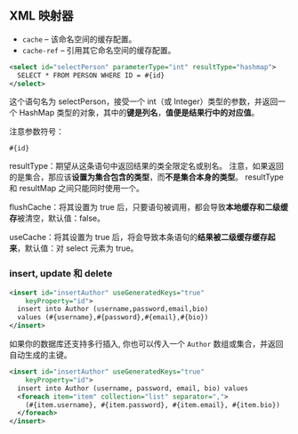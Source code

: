 ## XML 映射器

- `cache` – 该命名空间的缓存配置。
- `cache-ref` – 引用其它命名空间的缓存配置。

```xml
<select id="selectPerson" parameterType="int" resultType="hashmap">
  SELECT * FROM PERSON WHERE ID = #{id}
</select>
```

这个语句名为 selectPerson，接受一个 int（或 Integer）类型的参数，并返回一个 HashMap 类型的对象，其中的**键是列名**，**值便是结果行中的对应值**。

注意参数符号：

```
#{id}
```



resultType：期望从这条语句中返回结果的类全限定名或别名。 注意，如果返回的是集合，那应该**设置为集合包含的类型**，而**不是集合本身的类型**。 resultType 和 resultMap 之间只能同时使用一个。

flushCache：将其设置为 true 后，只要语句被调用，都会导致**本地缓存和二级缓存**被清空，默认值：false。

useCache：将其设置为 true 后，将会导致本条语句的**结果被二级缓存缓存起来**，默认值：对 select 元素为 true。



### insert, update 和 delete

```xml
<insert id="insertAuthor" useGeneratedKeys="true"
    keyProperty="id">
  insert into Author (username,password,email,bio)
  values (#{username},#{password},#{email},#{bio})
</insert>
```

如果你的数据库还支持多行插入, 你也可以传入一个 `Author` 数组或集合，并返回自动生成的主键。

```xml
<insert id="insertAuthor" useGeneratedKeys="true"
    keyProperty="id">
  insert into Author (username, password, email, bio) values
  <foreach item="item" collection="list" separator=",">
    (#{item.username}, #{item.password}, #{item.email}, #{item.bio})
  </foreach>
</insert>
```
